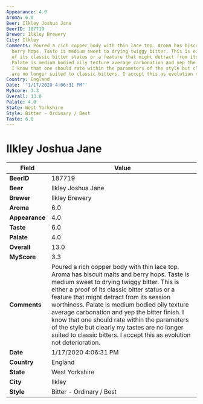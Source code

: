 ```yaml
---
Appearance: 4.0
Aroma: 6.0
Beer: Ilkley Joshua Jane
BeerID: 187719
Brewer: Ilkley Brewery
City: Ilkley
Comments: Poured a rich copper body with thin lace top. Aroma has biscuit malts and
  berry hops. Taste is medium sweet to drying twiggy bitter. This is either a proof
  of its classic bitter status or a feature that might detract from its session worthiness.
  Palate is medium bodied oily texture average carbonation and yep the bitter finish.
  I know that one should rate within the parameters of the style but clearly my tastes
  are no longer suited to classic bitters. I accept this as evolution not deterioration.
Country: England
Date: '"1/17/2020 4:06:31 PM"'
MyScore: 3.3
Overall: 13.0
Palate: 4.0
State: West Yorkshire
Style: Bitter - Ordinary / Best
Taste: 6.0
---
```


# Ilkley Joshua Jane

| Field         | Value |
|---------------|-------|
| **BeerID** | 187719 |
| **Beer** | Ilkley Joshua Jane |
| **Brewer** | Ilkley Brewery |
| **Aroma** | 6.0 |
| **Appearance** | 4.0 |
| **Taste** | 6.0 |
| **Palate** | 4.0 |
| **Overall** | 13.0 |
| **MyScore** | 3.3 |
| **Comments** | Poured a rich copper body with thin lace top. Aroma has biscuit malts and berry hops. Taste is medium sweet to drying twiggy bitter. This is either a proof of its classic bitter status or a feature that might detract from its session worthiness. Palate is medium bodied oily texture average carbonation and yep the bitter finish. I know that one should rate within the parameters of the style but clearly my tastes are no longer suited to classic bitters. I accept this as evolution not deterioration. |
| **Date** | 1/17/2020 4:06:31 PM |
| **Country** | England |
| **State** | West Yorkshire |
| **City** | Ilkley |
| **Style** | Bitter - Ordinary / Best |
